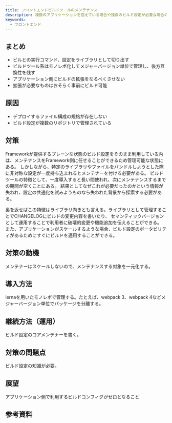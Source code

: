 ```yaml
---
title: フロントエンドビルドツールのメンテナンス
description: 複数のアプリケーションを抱えている場合や独自のビルド設定が必要な場合の対策
keywords:
  - フロントエンド
---
```


## まとめ

* ビルとの実行コマンド、設定をライブラリとして切り出す
* ビルドツール系はモノレポ化してメジャーバージョン単位で管理し、後方互換性を残す
* アプリケーション側にビルドの拡張をなるべくさせない
* 拡張が必要なものはおそらく事前にビルド可能

## 原因

* デプロイするファイル構成の規格が存在しない
* ビルド設定が複数のリポジトリで管理されている

## 対策

Frameworkが提供するプレーンな状態のビルド設定をそのまま利用している内は、メンテナンスをFramework側に任せることができるため管理可能な状態にある。
しかしながら、特定のライブラリやファイルをバンドルしようとした際に非対称な設定が一度持ち込まれるとメンテナーを付ける必要がある。
ビルドツールの特徴として、一度導入すると長い間使われ、次にメンテナンスするまでの期間が空くことにある。
結果としてなぜこれが必要だったのかという情報が失われ、設定の共通化を試みようものなら失われた背景から探索する必要がある。

裏を返せばこの特徴はライブラリ向きとも言える。ライブラリとして管理することでCHANGELOGにビルドの変更内容を書いたり、
セマンティックバージョンとして運用することで利用者に破壊的変更や機能追加を伝えることができる。
また、アプリケーションがスケールするような場合、ビルド設定のポータビリティがあるためにすぐにビルドを適用することができる。

## 対策の動機

メンテナーはスケールしないので、メンテナンスする対象を一元化する。

## 導入方法

lernaを用いたモノレポで管理する。たとえば、webpack 3、webpack 4などメジャーバージョン単位でパッケージを分離する。

## 継続方法（運用）

ビルド設定のコアメンテナーを書く。

## 対策の問題点

ビルド設定の知識が必要。

## 展望

アプリケーション側で利用するビルドコンフィグがゼロとなること

## 参考資料


